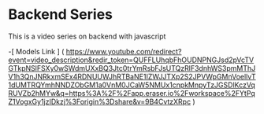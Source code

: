 
# Backend Series

This is a video series on backend with javascript

-[ Models Link ] ( https://www.youtube.com/redirect?event=video_description&redir_token=QUFFLUhqbFhOUDNPNGJsd2pVcTVGTkpNSlFSXy0wSWdmUXxBQ3Jtc0trYmRsbFJsUTQzRlF3dnhWS3pmMThJV1h3QnJNRkxmSEx4RDNUUWJhRTBaNE1IZWJJTXp2S2JPVWpGMnVoellvT1dUMTRQYmhNNDZObGM1a0VnM0JCaW5NMUx1cnpkMnpyTzJGSDlKczVqRUVZb2hMYw&q=https%3A%2F%2Fapp.eraser.io%2Fworkspace%2FYtPqZ1VogxGy1jzIDkzj%3Forigin%3Dshare&v=9B4CvtzXRpc )